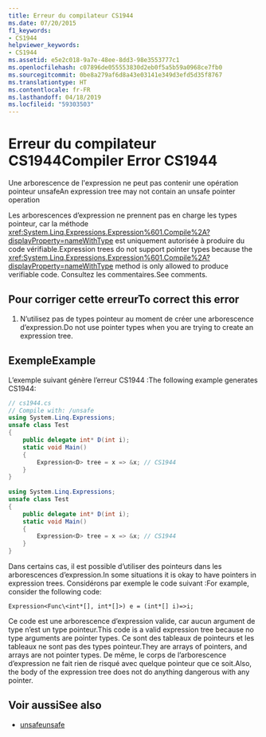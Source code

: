 ```yaml
---
title: Erreur du compilateur CS1944
ms.date: 07/20/2015
f1_keywords:
- CS1944
helpviewer_keywords:
- CS1944
ms.assetid: e5e2c018-9a7e-48ee-8dd3-98e3553777c1
ms.openlocfilehash: c07896de055553830d2eb0f5a5b59a0968ce7fb0
ms.sourcegitcommit: 0be8a279af6d8a43e03141e349d3efd5d35f8767
ms.translationtype: HT
ms.contentlocale: fr-FR
ms.lasthandoff: 04/18/2019
ms.locfileid: "59303503"
---
```

# <a name="compiler-error-cs1944"></a><span data-ttu-id="961a9-102">Erreur du compilateur CS1944</span><span class="sxs-lookup"><span data-stu-id="961a9-102">Compiler Error CS1944</span></span>
<span data-ttu-id="961a9-103">Une arborescence de l'expression ne peut pas contenir une opération pointeur unsafe</span><span class="sxs-lookup"><span data-stu-id="961a9-103">An expression tree may not contain an unsafe pointer operation</span></span>  
  
 <span data-ttu-id="961a9-104">Les arborescences d’expression ne prennent pas en charge les types pointeur, car la méthode <xref:System.Linq.Expressions.Expression%601.Compile%2A?displayProperty=nameWithType> est uniquement autorisée à produire du code vérifiable.</span><span class="sxs-lookup"><span data-stu-id="961a9-104">Expression trees do not support pointer types because the <xref:System.Linq.Expressions.Expression%601.Compile%2A?displayProperty=nameWithType> method is only allowed to produce verifiable code.</span></span> <span data-ttu-id="961a9-105">Consultez les commentaires.</span><span class="sxs-lookup"><span data-stu-id="961a9-105">See comments.</span></span>  
  
## <a name="to-correct-this-error"></a><span data-ttu-id="961a9-106">Pour corriger cette erreur</span><span class="sxs-lookup"><span data-stu-id="961a9-106">To correct this error</span></span>  
  
1. <span data-ttu-id="961a9-107">N’utilisez pas de types pointeur au moment de créer une arborescence d’expression.</span><span class="sxs-lookup"><span data-stu-id="961a9-107">Do not use pointer types when you are trying to create an expression tree.</span></span>  
  
## <a name="example"></a><span data-ttu-id="961a9-108">Exemple</span><span class="sxs-lookup"><span data-stu-id="961a9-108">Example</span></span>  
 <span data-ttu-id="961a9-109">L’exemple suivant génère l’erreur CS1944 :</span><span class="sxs-lookup"><span data-stu-id="961a9-109">The following example generates CS1944:</span></span>  
  
```csharp  
// cs1944.cs  
// Compile with: /unsafe  
using System.Linq.Expressions;  
unsafe class Test  
{  
    public delegate int* D(int i);  
    static void Main()  
    {  
        Expression<D> tree = x => &x; // CS1944  
    }  
}  
  
using System.Linq.Expressions;  
unsafe class Test  
{  
    public delegate int* D(int i);  
    static void Main()  
    {  
        Expression<D> tree = x => &x; // CS1944  
    }  
}  
```  
  
 <span data-ttu-id="961a9-110">Dans certains cas, il est possible d’utiliser des pointeurs dans les arborescences d’expression.</span><span class="sxs-lookup"><span data-stu-id="961a9-110">In some situations it is okay to have pointers in expression trees.</span></span> <span data-ttu-id="961a9-111">Considérons par exemple le code suivant :</span><span class="sxs-lookup"><span data-stu-id="961a9-111">For example, consider the following code:</span></span>  
  
 `Expression<Func\<int*[], int*[]>) e = (int*[] i)=>i;`  
  
 <span data-ttu-id="961a9-112">Ce code est une arborescence d’expression valide, car aucun argument de type n’est un type pointeur.</span><span class="sxs-lookup"><span data-stu-id="961a9-112">This code is a valid expression tree because no type arguments are pointer types.</span></span> <span data-ttu-id="961a9-113">Ce sont des tableaux de pointeurs et les tableaux ne sont pas des types pointeur.</span><span class="sxs-lookup"><span data-stu-id="961a9-113">They are arrays of pointers, and arrays are not pointer types.</span></span> <span data-ttu-id="961a9-114">De même, le corps de l’arborescence d’expression ne fait rien de risqué avec quelque pointeur que ce soit.</span><span class="sxs-lookup"><span data-stu-id="961a9-114">Also, the body of the expression tree does not do anything dangerous with any pointer.</span></span>  
  
## <a name="see-also"></a><span data-ttu-id="961a9-115">Voir aussi</span><span class="sxs-lookup"><span data-stu-id="961a9-115">See also</span></span>

- [<span data-ttu-id="961a9-116">unsafe</span><span class="sxs-lookup"><span data-stu-id="961a9-116">unsafe</span></span>](../../csharp/language-reference/keywords/unsafe.md)
